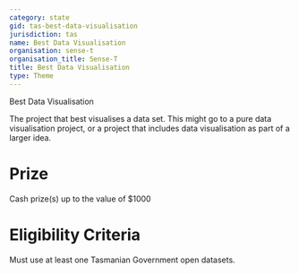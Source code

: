 ```yaml
---
category: state
gid: tas-best-data-visualisation
jurisdiction: tas
name: Best Data Visualisation
organisation: sense-t
organisation_title: Sense-T
title: Best Data Visualisation
type: Theme
---
```


Best Data Visualisation

The project that best visualises a data set.  This might go to a pure data visualisation project, or a project that includes data visualisation as part of a larger idea.

# Prize
Cash prize(s) up to the value of $1000

# Eligibility Criteria
Must use at least one Tasmanian Government open datasets.
